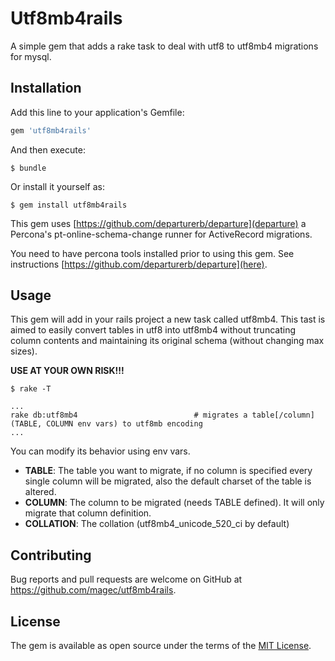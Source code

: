 # Utf8mb4rails

A simple gem that adds a rake task to deal with utf8 to utf8mb4 migrations for mysql.

## Installation

Add this line to your application's Gemfile:

```ruby
gem 'utf8mb4rails'
```

And then execute:

    $ bundle

Or install it yourself as:

    $ gem install utf8mb4rails

This gem uses [https://github.com/departurerb/departure](departure) a Percona's pt-online-schema-change runner for ActiveRecord migrations.

You need to have percona tools installed prior to using this gem. See instructions [https://github.com/departurerb/departure](here).

## Usage

This gem will add in your rails project a new task called utf8mb4. This tast is aimed to easily convert tables in utf8 into
utf8mb4 without truncating column contents and maintaining its original schema (without changing max sizes).

**USE AT YOUR OWN RISK!!!**

    $ rake -T

```
...
rake db:utf8mb4                          # migrates a table[/column] (TABLE, COLUMN env vars) to utf8mb encoding
...

```

You can modify its behavior using env vars.

- **TABLE**: The table you want to migrate, if no column is specified every single column will be migrated, also the default charset
of the table is altered.
- **COLUMN**: The column to be migrated (needs TABLE defined). It will only migrate that column definition.
- **COLLATION**: The collation (utf8mb4_unicode_520_ci by default)


## Contributing

Bug reports and pull requests are welcome on GitHub at https://github.com/magec/utf8mb4rails.


## License

The gem is available as open source under the terms of the [MIT License](http://opensource.org/licenses/MIT).

